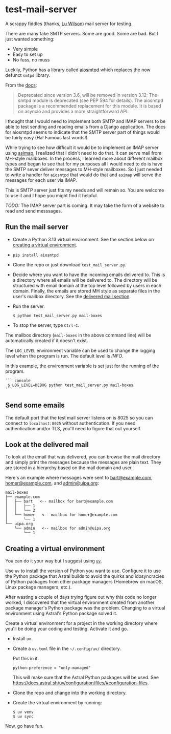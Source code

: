 # test-mail-server
A scrappy fiddles (thanks, [Lu Wilson](https://www.youtube.com/watch?v=MJzV0CX0q8o)) mail server for
testing.

There are many fake SMTP servers. Some are good. Some are bad. But I just wanted something:
- Very simple
- Easy to set up
- No fuss, no muss

Luckily, Python has a library called
[aiosmtpd](https://pypi.org/project/aiosmtpd/) which replaces the now defunct
`smtpd` library.

From the [docs](https://docs.python.org/3.11/library/smtpd.html):
> Deprecated since version 3.6, will be removed in version 3.12: The smtpd
> module is deprecated (see PEP 594 for details). The aiosmtpd package is
> a recommended replacement for this module. It is based on asyncio and provides
> a more straightforward API.

I thought that I would need to implement both SMTP and IMAP servers to be able to test sending and
reading emails from a Django application. The docs for aiosmtpd seems to indicate that the SMTP
server part of things would be fairly easy (Ha! Famous last words!).

While trying to see how difficult it would be to implement an IMAP server using
[asimap](https://github.com/scanner/asimap), I realized that I didn't need to do that. It can serve
mail from MH-style mailboxes. In the process, I learned more about different mailbox types and began
to see that for my purposes all I would need to do is have the SMTP sever deliver messages to
MH-style mailboxes. So I just needed to write a handler for `aiosmtpd` that would do that and
`asimap` will serve the messages for each user via IMAP.

This is SMTP server just fits my needs and will remain so. You are welcome to
use it and I hope you might find it helpful.

*TODO:* The IMAP server part is coming. It may take the form of a website to read and send
messsages.

## Run the mail server

- Create a Python 3.13 virtual environment. See the section below on [creating a virtual environment](#virtual_env).
- `pip install aiosmtpd`
- Clone the repo or just download `test_mail_server.py`.
- Decide where you want to have the incoming emails delivered to. This is a directory where all
  emails will be delivered to. The directory will be structured with email domain at the top level
  followed by users in each domain. Finally, the emails are stored MH style as separate files in the
  user's mailbox directory. See the [delivered mail section](#delivered_mail).

- Run the server.
    ``` console
    $ python test_mail_server.py mail-boxes
    ```
- To stop the server, type `Ctrl-C`.

The mailbox directory (`mail-boxes` in the above command line) will be automatically created if it
doesn't exist.

The `LOG_LEVEL` environment variable can be used to change the logging level when
the program is run. The default level is *INFO*.

In this example, the environment variable is set just for the running of the
program.

    ``` console
     $ LOG_LEVEL=DEBUG python test_mail_server.py mail-boxes
    ```

## Send some emails

The default port that the test mail server listens on is 8025 so you can connect
to `localhost:8025` without authentication. If you need authentication and/or
TLS, you'll need to figure that out yourself.

<a id="delivered_mail"></a>
## Look at the delivered mail

To look at the email that was delivered, you can browse the mail directory and
simply print the messages because the messages are plain text. They are stored
in a hierarchy based on the mail domain and user.

Here's an example where messages were sent to bart@example.com,
homer@example.com, and admin@uipa.org:

``` console
mail-boxes
├── example.com
│   ├── bart   <-- mailbox for bart@example.com
│   │   ├── 1
│   │   └── 2
│   └── homer   <-- mailbox for homer@example.com
│       └── 1
└── uipa.org
    └── admin   <-- mailbox for admin@uipa.org
        └── 1
```

<a id="virtual_env"></a>
## Creating a virtual environment

You can do it your way but I suggest using [`uv`](https://docs.astral.sh/uv/).

Use `uv` to install the version of Python you want to use. Configure it to use the Python package
that Astral builds to avoid the quirks and idosyncracies of Python packages from other package
managers (Homebrew on macOS, Linux package managers, etc.).

After wasting a couple of days trying figure out why this code no longer worked, I discovered that
the virtual environment created from another package manager's Python package was the
problem. Changing to a virtual environment using Astral's Python package solved it.

Create a virtual environment for a project in the working directory where you'll be doing your
coding and testing. Activate it and go.

- Install `uv`.
- Create a `uv.toml` file in the `~/.config/uv/` directory.

  Put this in it.
  ```
  python-preference = "only-managed"
  ```
  This will make sure that the Astral Python packages will be used. See
  https://docs.astral.sh/uv/configuration/files/#configuration-files.
- Clone the repo and change into the working directory.
- Create the virtual environment by running:
  ``` console
  $ uv venv
  $ uv sync
  ```

Now, go have fun.


